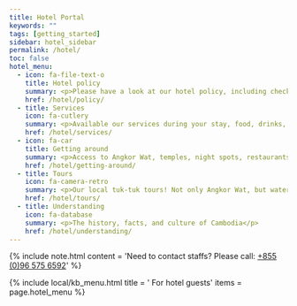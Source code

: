 ```yaml
---
title: Hotel Portal
keywords: ""
tags: [getting_started]
sidebar: hotel_sidebar
permalink: /hotel/
toc: false
hotel_menu:
  - icon: fa-file-text-o
    title: Hotel policy
    summary: <p>Please have a look at our hotel policy, including checkout time, opening hours, etc</p>
    href: /hotel/policy/
  - title: Services
    icon: fa-cutlery
    summary: <p>Available our services during your stay, food, drinks, common spaces, utilities.</p>
    href: /hotel/services/
  - icon: fa-car
    title: Getting around
    summary: <p>Access to Angkor Wat, temples, night spots, restaurants, markets, and more!</p>
    href: /hotel/getting-around/
  - title: Tours
    icon: fa-camera-retro
    summary: <p>Our local tuk-tuk tours! Not only Angkor Wat, but water reservoirs, local markets.</p>
    href: /hotel/tours/
  - title: Understanding
    icon: fa-database
    summary: <p>The history, facts, and culture of Cambodia</p>
    href: /hotel/understanding/
---
```


{% include note.html
    content = 'Need to contact staffs? Please call: <a href="tel:+855-96-575-6592">+855 (0)96 575 6592</a>'
%}

{% include local/kb_menu.html
    title = '<i class="fa fa-hotel"></i> For hotel guests'
    items = page.hotel_menu
%}

